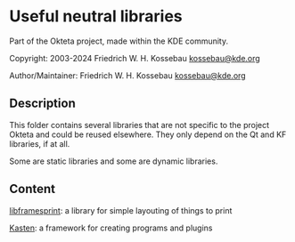 Useful neutral libraries
========================
Part of the Okteta project, made within the KDE community.

Copyright: 2003-2024 Friedrich W. H. Kossebau <kossebau@kde.org>

Author/Maintainer: Friedrich W. H. Kossebau <kossebau@kde.org>


Description
-----------
This folder contains several libraries that are not specific to the project Okteta
and could be reused elsewhere. They only depend on the Qt and KF libraries, if
at all.

Some are static libraries and some are dynamic libraries.


Content
-------

[libframesprint](framesprint/): a library for simple layouting of things to print

[Kasten](kasten/): a framework for creating programs and plugins

